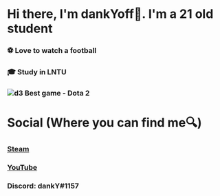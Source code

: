 # Hi there, I'm dankYoff👋. I'm a 21 old student
###  ⚽ Love to watch a football
###  🎓 Study in LNTU
###  ![d3](https://user-images.githubusercontent.com/91318807/191072687-89d9e9a6-e875-4491-b2a8-f825297d4bbf.gif) Best game - Dota 2 


# Social (Where you can find me🔍)


### [Steam](https://steamcommunity.com/id/dankYbatoff/)

### [YouTube](https://www.youtube.com/channel/UCOGqsd1lObd2tEKPMESn0yg)

### __Discord:__ dankY#1157

